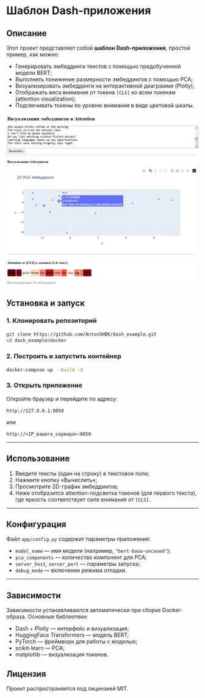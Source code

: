 # Шаблон Dash-приложения

## Описание

Этот проект представляет собой **шаблон Dash-приложения**, простой пример, как можно:

- Генерировать эмбеддинги текстов с помощью предобученной модели BERT;
- Выполнять понижение размерности эмбеддингов с помощью PCA;
- Визуализировать эмбеддинги на интерактивной диаграмме (Plotly);
- Отображать веса внимания от токена `[CLS]` ко всем токенам (attention visualization);
- Подсвечивать токены по уровню внимания в виде цветовой шкалы.

<img src="docs/window.jpg" alt="Dash run" width="1000"/>  

## Установка и запуск

### 1. Клонировать репозиторий

```bash
git clone https://github.com/AntonSHBK/dash_example.git
cd dash_example/docker
```

### 2. Построить и запустить контейнер

```bash
docker-compose up --build -d
```

### 3. Открыть приложение

Откройте браузер и перейдите по адресу:

```
http://127.0.0.1:8050
```

или

```
http://<IP_вашего_сервера>:8050
```

---

## Использование

1. Введите тексты (один на строку) в текстовое поле;
2. Нажмите кнопку «Вычислить»;
3. Просмотрите 2D-график эмбеддингов;
4. Ниже отобразится attention-подсветка токенов (для первого текста), где яркость соответствует силе внимания от `[CLS]`.

---

## Конфигурация

Файл `app/config.py` содержит параметры приложения:

- `model_name` — имя модели (например, `"bert-base-uncased"`);
- `pca_components` — количество компонент для PCA;
- `server_host`, `server_port` — параметры запуска;
- `debug_mode` — включение режима отладки.

---

## Зависимости

Зависимости устанавливаются автоматически при сборке Docker-образа. Основные библиотеки:

- Dash + Plotly — интерфейс и визуализация;
- HuggingFace Transformers — модель BERT;
- PyTorch — фреймворк для работы с моделью;
- scikit-learn — PCA;
- matplotlib — визуализация токенов.

## Лицензия

Проект распространяется под лицензией MIT.
